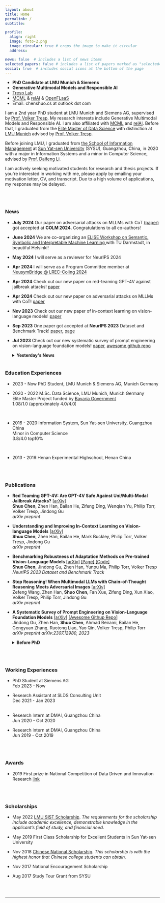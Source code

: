 ```yaml
---
layout: about
title: Home
permalink: /
subtitle: 

profile:
  align: right
  image: foto-2.png
  image_circular: true # crops the image to make it circular
  address:

news: false  # includes a list of news items
selected_papers: false # includes a list of papers marked as "selected={true}"
social: true  # includes social icons at the bottom of the page
---
```

- **PhD Candidate at LMU Munich & Siemens**
- **Generative Multimodal Models and Responsible AI**
- [Tresp Lab](https://tresp-lab.github.io/)
- [MCML](https://mcml.ai/) & [relAI](https://zuseschoolrelai.de/) & [OpenFLaaS](https://openflaas.de/)
- Email: chenshuo.cs at outlook dot com

I am a 2nd year PhD student at LMU Munich and Siemens AG, supervised by [Prof. Volker Tresp](https://www.dbs.ifi.lmu.de/~tresp/). My research interests include Generative Multimodal Models and Responsible AI. I am also affiliated with [MCML](https://mcml.ai/) and [relAI](https://zuseschoolrelai.de/). Before that, I graduated from the [Elite Master of Data Science](https://www.m-datascience.mathematik-informatik-statistik.uni-muenchen.de/index.html) with distinction at [LMU Munich](https://www.lmu.de/en/) advised by [Prof. Volker Tresp](https://www.dbs.ifi.lmu.de/~tresp/).

Before joining LMU, I graduated from [the School of Information Management](https://ischool.sysu.edu.cn/) at [Sun Yat-sen University](https://en.wikipedia.org/wiki/Sun_Yat-sen_University) (SYSU), Guangzhou, China, in 2020 with a major in Information Systems and a minor in Computer Science, advised by [Prof. Daifeng Li](https://ischool.sysu.edu.cn/zh-hans/teacher/lidaifeng).

I am actively seeking motivated students for research and thesis projects. If you're interested in working with me, please apply by emailing your motivation letter, CV, and transcript. Due to a high volume of applications, my response may be delayed.

<!-- 
Write your biography here. Tell the world about yourself. Link to your favorite [subreddit](http://reddit.com). You can put a picture in, too. The code is already in, just name your picture `prof_pic.jpg` and put it in the `img/` folder.

Put your address / P.O. box / other info right below your picture. You can also disable any these elements by editing `profile` property of the YAML header of your `_pages/about.md`. Edit `_bibliography/papers.bib` and Jekyll will render your [publications page](/al-folio/publications/) automatically.

Link to your social media connections, too. This theme is set up to use [Font Awesome icons](http://fortawesome.github.io/Font-Awesome/) and [Academicons](https://jpswalsh.github.io/academicons/), like the ones below. Add your Facebook, Twitter, LinkedIn, Google Scholar, or just disable all of them. -->

<br/><br/>

### News 

- **July 2024** Our paper on adversarial attacks on MLLMs with CoT [(paper)](https://arxiv.org/abs/2402.14899) got accepted at **COLM 2024**. Congratulations to all co-authors!

- **June 2024** We are co-organizing an [ELISE Workshop on Semantic, Symbolic and Interpretable Machine Learning 
](https://ellis-ssiml.github.io/) with TU Darmstadt, in beautiful Helsinki!

- **May 2024** I will serve as a reviewer for NeurIPS 2024

- **Apr 2024** I will serve as a Program Committee member at [NeusymBridge @ LREC-Coling 2024](https://neusymbridge.github.io/)

- **Apr 2024** Check out our new paper on red-teaming GPT-4V against jailbreak attacks! [paper](https://arxiv.org/abs/2404.03411)

- **Apr 2024** Check out our new paper on adversarial attacks on MLLMs with CoT! [paper](https://arxiv.org/abs/2402.14899)

- **Nov 2023** Check out our new paper of in-context learning on vision-language models! [paper](https://arxiv.org/abs/2311.18021)

- **Sep 2023** One paper got accepted at **NeurIPS 2023** Dataset and Benchmark Track! [paper](https://arxiv.org/abs/2306.02080), [page](https://adarobustness.github.io/)

- **Jul 2023** Check out our new systematic survey of prompt engineering on vision-language foundation models! [paper](https://arxiv.org/abs/2307.12980), [awesome github repo](https://github.com/JindongGu/Awesome-Prompting-on-Vision-Language-Model/tree/main) 


 <div style="margin-left: 1.6em;">
<details>
<summary><strong>Yesterday's News</strong></summary>
<br/>
<ul style="margin-left: 0em">
<li><p><strong>Jun 2023</strong> Check out our new benchmark on robustness of adaptation methods on pre-trained vision-language models! <a href="https://arxiv.org/abs/2306.02080">paper</a>, <a href="https://adarobustness.github.io/">page</a>.</p>
</li>
<li><p><strong>Feb 2023</strong> I graduated from the Data Science Master project at LMU with a grade of 1.08/1.0 (1.0 is the best) and started a new journey as a PhD Student!</p>
</li>
<li><p><strong>Nov 2022</strong> One <a href="https://www.mdpi.com/2072-6694/14/22/5596">paper</a> has been accepted to Cancers.</p>
</li>
<li><p><strong>May 2022</strong> I obtained the <a href="https://www.lmu.de/en/workspace-for-students/student-support-services/finance-your-studies/scholarships/scholarships-for-international-students/index.html">LMU SIST Scholarship</a> and would be sponsored by the Bavaria Education Ministry in the next 10 months. </p>
</li>
<li><strong>July 2020</strong> I joined <a href="https://www.dm-ai.com/">DMAI</a> as a Research Intern.</li>
</ul>
<ul>
<li><strong>June 2020</strong> I graduated from SYSU and would study in the <a href="https://www.m-datascience.mathematik-informatik-statistik.uni-muenchen.de/index.html">Data Science Master Program</a> at LMU Munich, Germany. <a href="https://mp.weixin.qq.com/s/qcwoFhmsjMYvmQfHMmFjqw">(Press Coverage, in Chinese)</a></li>
</ul>
<ul style="margin-left: 0em">
<li><strong>July 2019</strong> I joined <a href="https://www.dm-ai.com/">DMAI</a> as a Research Intern.</li>
</ul>
<ul>
<li><strong>May 2019</strong> I obtained the First Class Scholarship for Excellent Students at Sun Yat-sen University.</li>
</ul>
<ul>
<li><strong>May 2019</strong> My team won the First Prize in a <a href="https://data-competition.pku.edu.cn/">national competition</a> and ranked 2nd among hundreds of teams. <a href="https://mp.weixin.qq.com/s/j_VVXgn6_gsGgz965NryWQ">(Press Coverage, in Chinese)</a></li>
</ul>
<ul>
<li><p><strong>Nov 2018</strong> I obtained the <a href="http://www.moe.gov.cn/srcsite/A05/s7505/201811/t20181114_354826.html">Chinese National Scholarship</a> which is the scholarship with the highest honor that Chinese college students can obtain. <a href="https://mp.weixin.qq.com/s/ryPHTofkQUSYtrRuuVHOZA">(Press Coverage, in Chinese)</a> </p>
</li>
<li><p><strong>Nov 2017</strong> I obtained the National Encouragement Scholarship for excellent students with financial needs.</p>
</li>
<li><p><strong>Aug 2017</strong> I took a study tour of top-notch universities in Taiwan with visiting grant from SYSU.</p>
</li>
</ul>
</details>

</div>
<br/>

### Education Experiences 
+ 2023 - Now PhD Student, LMU Munich & Siemens AG, Munich Germany <br/>

+ 2020 - 2022 M.Sc. Data Science, LMU Munich, Munich Germany <br>
  Elite Master Project funded by [Bavaria Government](https://www.elitenetzwerk.bayern.de/start) <br>
  1.08/1.0 (approximately 4.0/4.0)
<br/>

+ 2016 - 2020 Information System, Sun Yat-sen University, Guangzhou China <br>
  Minor in Computer Science <br>
  3.8/4.0 top10%
<br/>

- 2013 - 2016 Henan Experimental Highschool, Henan China

<br/><br/>


### Publications

- **Red Teaming GPT-4V: Are GPT-4V Safe Against Uni/Multi-Modal Jailbreak Attacks?**
  [[arXiv]](https://arxiv.org/abs/2404.03411) <br>
  **Shuo Chen**, Zhen Han, Bailan He, Zifeng Ding, Wenqian Yu, Philip Torr, Volker Tresp, Jindong Gu <br>
  *arXiv preprint*

- **Understanding and Improving In-Context Learning on Vision-language Models**
  [[arXiv]](https://arxiv.org/abs/2311.18021) <br>
  **Shuo Chen**, Zhen Han, Bailan He, Mark Buckley, Philip Torr, Volker Tresp, Jindong Gu <br>
  *arXiv preprint*


- **Benchmarking Robustness of Adaptation Methods on Pre-trained Vision-Language Models**
  [[arXiv]](https://arxiv.org/abs/2306.02080) [[Page]](https://adarobustness.github.io/) [[Code]](https://github.com/adarobustness/adaptation_robustness) <br>
  **Shuo Chen**, Jindong Gu, Zhen Han, Yunpu Ma, Philip Torr, Volker Tresp <br>
  *NeurIPS 2023 Dataset and Benchmark Track*

- **Stop Reasoning! When Multimodal LLMs with Chain-of-Thought Reasoning Meets Adversarial Images**
  [[arXiv]](https://arxiv.org/abs/2402.14899) <br>
  Zefeng Wang, Zhen Han, **Shuo Chen**, Fan Xue, Zifeng Ding, Xun Xiao, Volker Tresp, Philip Torr, Jindong Gu <br>
  *arXiv preprint*

- **A Systematic Survey of Prompt Engineering on Vision-Language Foundation Models** 
  [[arXiv]](https://arxiv.org/abs/2307.12980) [[Awesome Githup Repo]](https://github.com/JindongGu/Awesome-Prompting-on-Vision-Language-Model/tree/main) <br>
  Jindong Gu, Zhen Han, **Shuo Chen**, Ahmad Beirami, Bailan He, Gengyuan Zhang, Ruotong Liao, Yao Qin, Volker Tresp, Philip Torr <br>
  *arXiv preprint arXiv:2307.12980, 2023*

<div style="margin-left: 1.6em;">
<details>
<summary><strong>Before PhD</strong></summary>
<ul>
<li><strong>EMT-Related Genes Have No Prognostic Relevance in Metastatic Colorectal Cancer as Opposed to Stage II/III</strong> <a href="https://www.mdpi.com/2072-6694/14/22/5596">[Link]</a> <a href="https://www.mdpi.com/2072-6694/14/22/5596/pdf?version=1668444867">[PDF]</a> <br>
Pretzsch Elise, Volker Heinemann, Sebastian Stintzing, Andreas Bender, <strong>Shuo Chen</strong>, Julian Walter Holch, Felix Oliver Hofmann, Haoyu Ren, Florian Bösch, Helmut Küchenhoff, Jens Werner, Martin Konrad Angele <br>
<em>Cancers, 2022</em></li>
</ul>
<ul>
<li><strong>Introduction and Exemplars of Uncertainty Decomposition.</strong> <a href="http://arxiv.org/abs/2211.15475">[arXiv]</a> <a href="https://arxiv.org/pdf/2211.15475.pdf">[PDF]</a> <br>
<strong>Shuo Chen</strong> <br>
<em>arXiv preprint arXiv:2211.15475, 2022</em></li>
</ul>
<ul>
<li><strong>Social Networks are Divulging Your Identity behind Crypto Addresses</strong>. <a href="https://arxiv.org/abs/2211.09656">[arXiv]</a> <a href="https://arxiv.org/pdf/2211.09656">[PDF]</a> <br>
<strong>Shuo Chen</strong>, Uzair Norman <br>
<em>arXiv preprint arXiv:2211.09656, 2021</em></li>
</ul>
</details>
</div>



<br/><br/>

### Working Experiences 
- PhD Student at Siemens AG <br>
  Feb 2023 - Now

- Research Assistant at SLDS Consulting Unit <br>
  Dec 2021 - Jan 2023
<br/><br/>
- Research Intern at DMAI, Guangzhou China <br>
  Jun 2020 - Oct 2020

- Research Intern at DMAI, Guangzhou China <br>
  Jun 2019 - Oct 2019

<br/><br/>

### Awards
- 2019 First prize in National Competition of Data Driven and Innovation Research [link](https://opendata.pku.edu.cn/competition-2019.xhtml)

<br/><br/>

### Scholarships
- May 2022 [LMU SIST Scholarship](https://www.lmu.de/en/workspace-for-students/student-support-services/finance-your-studies/scholarships/scholarships-for-international-students/index.html). 
  *The requirements for the scholarship include academic excellence, demonstrable knowledge in the applicant’s field of study, and financial need.*

- May 2019 First Class Scholarship for Excellent Students in Sun Yat-sen University

- Nov 2018 [Chinese National Scholarship](http://www.moe.gov.cn/srcsite/A05/s7505/201811/t20181114_354826.html). *This scholarship is with the highest honor that Chinese college students can obtain.*

- Nov 2017 National Encouragement Scholarship

- Aug 2017 Study Tour Grant from SYSU

<br/><br/>

---
